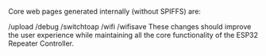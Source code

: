 Core web pages generated internally (without SPIFFS) are:

/upload
/debug
/switchtoap
/wifi
/wifisave
These changes should improve the user experience while maintaining all the core functionality of the ESP32 Repeater Controller.
